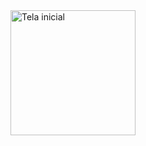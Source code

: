 <img src="![Tela Inicial](https://github.com/Mviniicius11/desafio_CaixaEletronicoAlura/assets/127998638/0ce73e2b-0246-472c-91d7-10089b0d0d48)" alt="Tela inicial" width="200"/>

